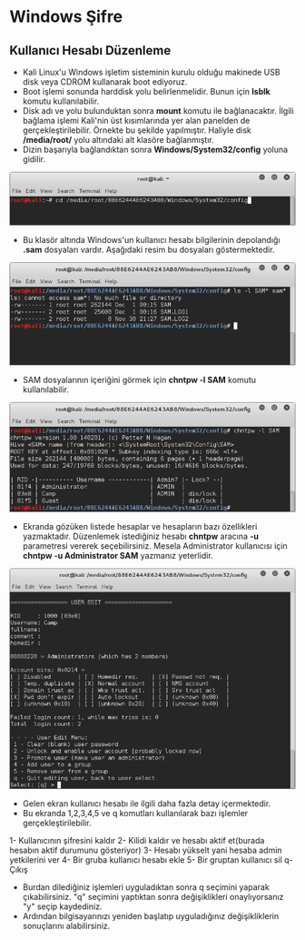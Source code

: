 # Windows Şifre

## Kullanıcı Hesabı Düzenleme

- Kali Linux'u Windows işletim sisteminin kurulu olduğu makinede USB disk veya CDROM kullanarak boot ediyoruz.
- Boot işlemi sonunda harddisk yolu belirlenmelidir. Bunun için **lsblk** komutu kullanılabilir.
- Disk adı ve yolu bulunduktan sonra **mount** komutu ile bağlanacaktır. İlgili bağlama işlemi Kali'nin üst kısımlarında yer alan panelden de gerçekleştirilebilir. Örnekte bu şekilde yapılmıştır. Haliyle disk **/media/root/** yolu altındaki alt klasöre bağlanmıştır.
- Dizin başarıyla bağlandıktan sonra **Windows/System32/config** yoluna gidilir.

![1. adım](images/windows-sifre/1.png)

- Bu klasör altında Windows'un kullanıcı hesabı bilgilerinin depolandığı **.sam** dosyaları vardır. Aşağıdaki resim bu dosyaları göstermektedir.

![2. adım](images/windows-sifre/2.png)

- SAM dosyalarının içeriğini görmek için **chntpw -l SAM** komutu kullanılabilir.

![3. adım](images/windows-sifre/3.png)

- Ekranda gözüken listede hesaplar ve hesapların bazı özellikleri yazmaktadır. Düzenlemek istediğiniz hesabı **chntpw** aracına **-u** parametresi vererek seçebilirsiniz. Mesela Administrator kullanıcısı için **chntpw -u Administrator SAM** yazmanız yeterlidir.

![4. adım](images/windows-sifre/4.png)

- Gelen ekran kullanıcı hesabı ile ilgili daha fazla detay içermektedir.
- Bu ekranda 1,2,3,4,5 ve q komutları kullanılarak bazı işlemler gerçekleştirilebilir.

1- Kullanıcının şifresini kaldır
2- Kilidi kaldır ve hesabı aktif et(burada hesabın aktif durumunu gösteriyor)
3- Hesabı yükselt yani hesaba admin yetkilerini ver
4- Bir gruba kullanıcı hesabı ekle
5- Bir gruptan kullanıcı sil
q- Çıkış

- Burdan dilediğiniz işlemleri uyguladıktan sonra q seçimini yaparak çıkabilirsiniz. "q" seçimini yaptıktan sonra değişiklikleri onaylıyorsanız "y" seçip kaydediniz.
- Ardından bilgisayarınızı yeniden başlatıp uyguladığınız değişikliklerin sonuçlarını alabilirsiniz.
